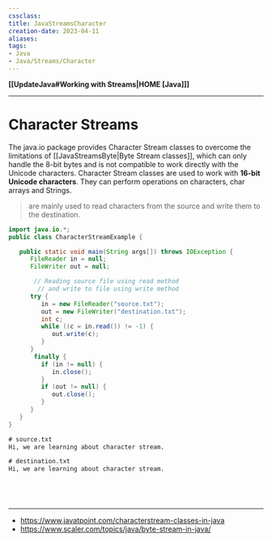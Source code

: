 ```yaml
---
cssclass:
title: JavaStreamsCharacter
creation-date: 2023-04-11
aliases:
tags:
- Java
- Java/Streams/Character
---
```

**[[UpdateJava#Working with Streams|HOME [Java]]]**

---
# Character Streams
The java.io package provides Character Stream classes to overcome the limitations of [[JavaStreamsByte|Byte Stream classes]], which can only handle the 8-bit bytes and is not compatible to work directly with the Unicode characters. Character Stream classes are used to work with **16-bit Unicode characters**. They can perform operations on characters, char arrays and Strings.
> are mainly used to read characters from the source and write them to the destination.

```java
import java.io.*;
public class CharacterStreamExample {

   public static void main(String args[]) throws IOException {
      FileReader in = null;
      FileWriter out = null;

       // Reading source file using read method 
        // and write to file using write method
      try {
         in = new FileReader("source.txt");
         out = new FileWriter("destination.txt");
         int c;
         while ((c = in.read()) != -1) {
            out.write(c);
         }
      }
       finally {
         if (in != null) {
            in.close();
         }
         if (out != null) {
            out.close();
         }
      }
   }
}
```
```txt
# source.txt
Hi, we are learning about character stream. 
```
```txt
# destination.txt
Hi, we are learning about character stream. 
```

<br>

# 
---
- https://www.javatpoint.com/characterstream-classes-in-java
- https://www.scaler.com/topics/java/byte-stream-in-java/
